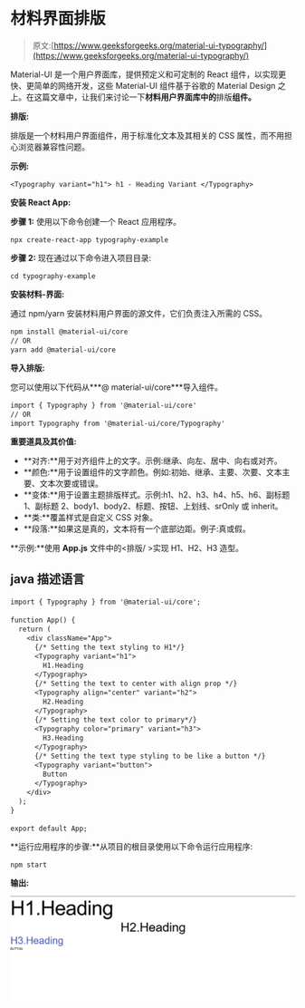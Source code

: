 # 材料界面排版

> 原文:[https://www.geeksforgeeks.org/material-ui-typography/](https://www.geeksforgeeks.org/material-ui-typography/)

Material-UI 是一个用户界面库，提供预定义和可定制的 React 组件，以实现更快、更简单的网络开发，这些 Material-UI 组件基于谷歌的 Material Design 之上。在这篇文章中，让我们来讨论一下**材料用户界面库中的**排版**组件。**

**排版:**

排版是一个材料用户界面组件，用于标准化文本及其相关的 CSS 属性，而不用担心浏览器兼容性问题。

**示例:**

```
<Typography variant="h1"> h1 - Heading Variant </Typography>
```

**安装 React App:**

**步骤 1:** 使用以下命令创建一个 React 应用程序。

```
npx create-react-app typography-example
```

**步骤 2:** 现在通过以下命令进入项目目录:

```
cd typography-example
```

**安装材料-界面:**

通过 npm/yarn 安装材料用户界面的源文件，它们负责注入所需的 CSS。

```
npm install @material-ui/core 
// OR
yarn add @material-ui/core
```

**导入排版:**

您可以使用以下代码从***@ material-ui/core***导入<typography>组件。</typography>

```
import { Typography } from '@material-ui/core' 
// OR
import Typography from '@material-ui/core/Typography'
```

**重要道具及其价值:**

*   **对齐:**用于对齐组件上的文字。示例:继承、向左、居中、向右或对齐。
*   **颜色:**用于设置组件的文字颜色。例如:初始、继承、主要、次要、文本主要、文本次要或错误。
*   **变体:**用于设置主题排版样式。示例:h1、h2、h3、h4、h5、h6、副标题 1、副标题 2、body1、body2、标题、按钮、上划线、srOnly 或 inherit。
*   **类:**覆盖样式是自定义 CSS 对象。
*   **段落:**如果这是真的，文本将有一个底部边距。例子:真或假。

**示例:**使用 **App.js** 文件中的<排版/ >实现 H1、H2、H3 造型。

## java 描述语言

```
import { Typography } from '@material-ui/core';

function App() {
  return (
    <div className="App">
      {/* Setting the text styling to H1*/}
      <Typography variant="h1">
        H1.Heading
      </Typography>
      {/* Setting the text to center with align prop */}
      <Typography align="center" variant="h2">
        H2.Heading
      </Typography>
      {/* Setting the text color to primary*/}
      <Typography color="primary" variant="h3">
        H3.Heading
      </Typography>
      {/* Setting the text type styling to be like a button */}
      <Typography variant="button">
        Button
      </Typography>
    </div>
  );
}

export default App;
```

**运行应用程序的步骤:**从项目的根目录使用以下命令运行应用程序:

```
npm start
```

**输出:**

![](img/5f9aa3c89f72ebf10939030f79db09ed.png)